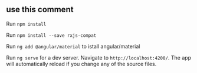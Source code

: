 
## use this comment

Run `npm install` 

Run `npm install --save rxjs-compat` 

Run `ng add @angular/material`  to istall angular/material

Run `ng serve` for a dev server. Navigate to `http://localhost:4200/`. The app will automatically reload if you change any of the source files.

